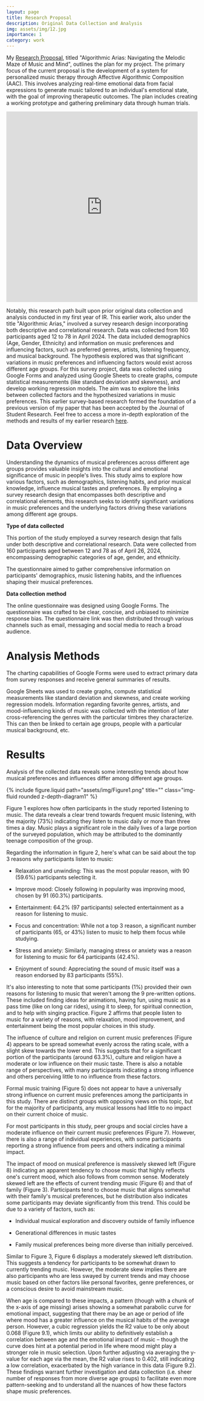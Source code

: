 ```yaml
---
layout: page
title: Research Proposal
description: Original Data Collection and Analysis
img: assets/img/12.jpg
importance: 1
category: work
---
```


My [Research Proposal](https://docs.google.com/document/d/18ZZFHd_KnwDeZU9dF7y56cGqWuVxu444q_llcYYkdZQ/edit?usp=sharing), titled "Algorithmic Arias: Navigating the Melodic Maze of Music and Mind", outlines the plan for my project. The primary focus of the current proposal is the development of a system for personalized music therapy through Affective Algorithmic Composition (AAC). This involves analyzing real-time emotional data from facial expressions to generate music tailored to an individual's emotional state, with the goal of improving therapeutic outcomes. The plan includes creating a working prototype and gathering preliminary data through human trials.


<iframe src="https://advikmrai.github.io/ir-portfolio/assets/pdf/Proposal1.pdf" width="100%" height="500px" style="border:none;"></iframe>


Notably, this research path built upon prior original data collection and analysis conducted in my first year of IR. This earlier work, also under the title "Algorithmic Arias," involved a survey research design incorporating both descriptive and correlational research. Data was collected from 160 participants aged 12 to 78 in April 2024. The data included demographics (Age, Gender, Ethnicity) and information on music preferences and influencing factors, such as preferred genres, artists, listening frequency, and musical background. The hypothesis explored was that significant variations in music preferences and influencing factors would exist across different age groups. For this survey project, data was collected using Google Forms and analyzed using Google Sheets to create graphs, compute statistical measurements (like standard deviation and skewness), and develop working regression models. The aim was to explore the links between collected factors and the hypothesized variations in music preferences. This earlier survey-based research formed the foundation of a previous version of my paper that has been accepted by the Journal of Student Research. Feel free to access a more in-depth exploration of the methods and results of my earlier research [here](https://sites.google.com/view/algorithmicarias/data-analysis). 

Data Overview
=============

Understanding the dynamics of musical preferences across different age groups provides valuable insights into the cultural and emotional significance of music in people's lives. This study aims to explore how various factors, such as demographics, listening habits, and prior musical knowledge, influence musical tastes and preferences. By employing a survey research design that encompasses both descriptive and correlational elements, this research seeks to identify significant variations in music preferences and the underlying factors driving these variations among different age groups. 

**Type of data collected**

This portion of the study employed a survey research design that falls under both descriptive and correlational research. Data were collected from 160 participants aged between 12 and 78 as of April 26, 2024, encompassing demographic categories of age, gender, and ethnicity. 

The questionnaire aimed to gather comprehensive information on participants' demographics, music listening habits, and the influences shaping their musical preferences.

**Data collection method**

The online questionnaire was designed using Google Forms. The questionnaire was crafted to be clear, concise, and unbiased to minimize response bias. The questionnaire link was then distributed through various channels such as email, messaging and social media to reach a broad audience. 

Analysis Methods
================
The charting capabilities of Google Forms were used to extract primary data from survey responses and receive general summaries of results.

Google Sheets was used to create graphs, compute statistical measurements like standard deviation and skewness, and create working regression models. Information regarding favorite genres, artists, and mood-influencing kinds of music was collected with the intention of later cross-referencing the genres with the particular timbres they characterize. This can then be linked to certain age groups, people with a particular musical background, etc. 

Results
=======
Analysis of the collected data reveals some interesting trends about how musical preferences and influences differ among different age groups.

<div class="col-sm-4 mt-3 mt-md-0">
    <style>
      .img-fluid.rounded.z-depth-diagram1 {
        max-width: 125%;
        height: auto;
      }
    </style>
        {% include figure.liquid path="assets/img/Figure1.png" title="" class="img-fluid rounded z-depth-diagram1" %} 
    </div>

Figure 1 explores how often participants in the study reported listening to music. The data reveals a clear trend towards frequent music listening, with the majority (73%) indicating they listen to music daily or more than three times a day. Music plays a significant role in the daily lives of a large portion of the surveyed population, which may be attributed to the dominantly teenage composition of the group.

Regarding the information in figure 2, here's what can be said about the top 3 reasons why participants listen to music:

- Relaxation and unwinding: This was the most popular reason, with 90 (59.6%) participants selecting it.

- Improve mood: Closely following in popularity was improving mood, chosen by 91 (60.3%) participants.

- Entertainment: 64.2% (97 participants) selected entertainment as a reason for listening to music.

- Focus and concentration: While not a top 3 reason, a significant number of participants (65, or 43%) listen to music to help them focus while studying.

- Stress and anxiety: Similarly, managing stress or anxiety was a reason for listening to music for 64 participants (42.4%).

- Enjoyment of sound: Appreciating the sound of music itself was a reason endorsed by 83 participants (55%).

It's also interesting to note that some participants (1%) provided their own reasons for listening to music that weren't among the 9 pre-written options. These included finding ideas for animations, having fun, using music as a pass time (like on long car rides), using it to sleep, for spiritual connection, and to help with singing practice. Figure 2 affirms that people listen to music for a variety of reasons, with relaxation, mood improvement, and entertainment being the most popular choices in this study.

The influence of culture and religion on current music preferences (Figure 4) appears to be spread somewhat evenly across the rating scale, with a slight skew towards the lower end. This suggests that for a significant portion of the participants (around 63.3%), culture and religion have a moderate or low influence on their music taste. There is also a notable range of perspectives, with many participants indicating a strong influence and others perceiving little to no influence from these factors.

Formal music training (Figure 5) does not appear to have a universally strong influence on current music preferences among the participants in this study. There are distinct groups with opposing views on this topic, but for the majority of participants, any musical lessons had little to no impact on their current choice of music.

For most participants in this study, peer groups and social circles have a moderate influence on their current music preferences (Figure 7). However, there is also a range of individual experiences, with some participants reporting a strong influence from peers and others indicating a minimal impact.

The impact of mood on musical preference is massively skewed left (Figure 8) indicating an apparent tendency to choose music that highly reflects one's current mood, which also follows from common sense. Moderately skewed left are the effects of current trending music (Figure 6) and that of family (Figure 3). Participants tend to choose music that aligns somewhat with their family's musical preferences, but he distribution also indicates some participants may deviate significantly from this trend. This could be due to a variety of factors, such as:

- Individual musical exploration and discovery outside of family influence

- Generational differences in music tastes

- Family musical preferences being more diverse than initially perceived.

Similar to Figure 3, Figure 6 displays a moderately skewed left distribution. This suggests a tendency for participants to be somewhat drawn to currently trending music. However, the moderate skew implies there are also participants who are less swayed by current trends and may choose music based on other factors like personal favorites, genre preferences, or a conscious desire to avoid mainstream music.

When age is compared to these impacts, a pattern (though with a chunk of the x-axis of age missing) arises showing a somewhat parabolic curve for emotional impact, suggesting that there may be an age or period of life where mood has a greater influence on the musical habits of the average person. However, a cubic regression yields the R2 value to be only about 0.068 (Figure 9.1), which limits our ability to definitively establish a correlation between age and the emotional impact of music – though the curve does hint at a potential period in life where mood might play a stronger role in music selection. Upon further adjusting via averaging the y-value for each age via the mean, the R2 value rises to 0.402, still indicating a low correlation, exacerbated by the high variance in this data (Figure 9.2). These findings warrant further investigation and data collection (i.e. sheer number of responses from more diverse age groups) to facilitate even more pattern-seeking and to understand all the nuances of how these factors shape music preferences.

